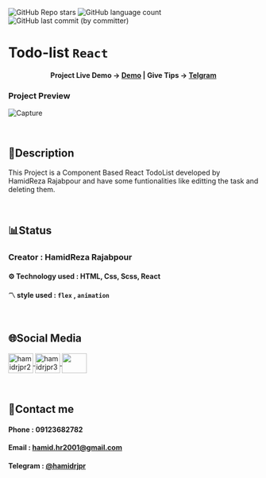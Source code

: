 ![GitHub Repo stars](https://img.shields.io/github/stars/hamidrjpr2/keyboard?style=flat&logo=star) ![GitHub language count](https://img.shields.io/github/languages/count/hamidrjpr2/keyboard?color=%23c1121f) ![GitHub last commit (by committer)](https://img.shields.io/github/last-commit/hamidrjpr2/keyboard)

# Todo-list `React`

<h4 align="center">
  <span>Project Live Demo -> </span>
  <a href="" target="_blank">Demo</a>
  |
  <span>Give Tips -> </span>
  <a href="https://hamidrjpr2.github.io/keyboard/" target="_blank">Telgram</a>
</h4>

### Project Preview
![Capture](https://github.com/user-attachments/assets/ad9af427-9d2b-414c-9de4-dbfef973224e)

<br>

## 📃Description
 This Project is a Component Based React TodoList developed by HamidReza Rajabpour and have some funtionalities like editting the task and deleting them.

<br>

## 📊Status
### Creator : HamidReza Rajabpour
#### ⚙️ Technology used : HTML, Css, Scss, React
#### 〽️ style used :  `flex` , `animation`
<br>

## 🌐Social Media
<p align="left"> 
  <a href="https://linkedin.com/in/hamidrjpr2" target="blank">
    <img align="center" src="https://raw.githubusercontent.com/rahuldkjain/github-profile-readme-generator/master/src/images/icons/Social/linked-in-alt.svg" alt="hamidrjpr2" height="40" width="50" />
  </a>
  <a href="https://instagram.com/hamidrjpr3" target="blank">
  <img align="center" src="https://raw.githubusercontent.com/rahuldkjain/github-profile-readme-generator/master/src/images/icons/Social/instagram.svg" alt="hamidrjpr3" height="40" width="50" />
  </a>
  <a href="https://github.com/hamidrjpr2">
    <img align="center" src="https://cdn.jsdelivr.net/gh/devicons/devicon/icons/github/github-original.svg" width="50" height="40">
  </a>
</p>
<br>

## 🔰Contact me
#### Phone : 09123682782
#### Email : hamid.hr2001@gmail.com
#### Telegram : [@hamidrjpr](https://telegram.me/hamidrjpr)
